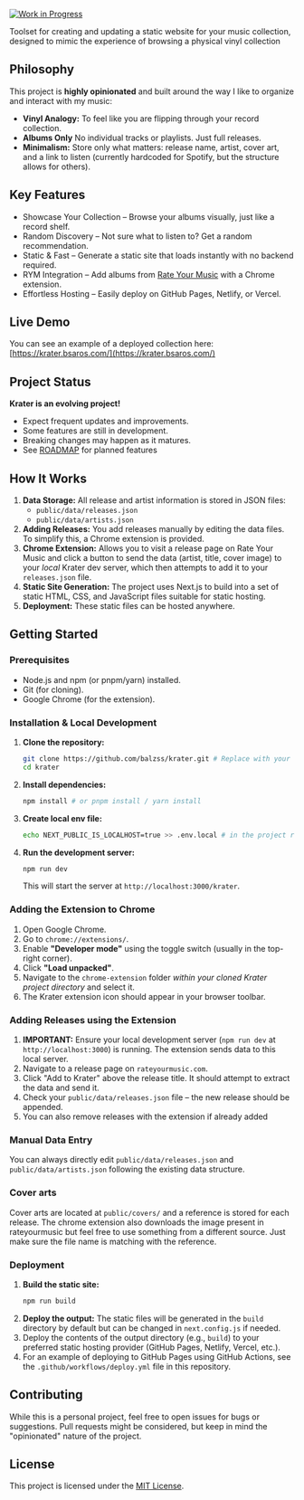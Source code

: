 [![Work in Progress](https://img.shields.io/badge/status-work%20in%20progress-yellow.svg)](ROADMAP.md)

Toolset for creating and updating a static website for your music collection, designed to mimic the experience of browsing a physical vinyl collection

## Philosophy

This project is **highly opinionated** and built around the way I like to organize and interact with my music:

- **Vinyl Analogy:** To feel like you are flipping through your record collection.
- **Albums Only** No individual tracks or playlists. Just full releases.
- **Minimalism:** Store only what matters: release name, artist, cover art, and a link to listen (currently hardcoded for Spotify, but the structure allows for others).

## Key Features

- Showcase Your Collection – Browse your albums visually, just like a record shelf.
- Random Discovery – Not sure what to listen to? Get a random recommendation.
- Static & Fast – Generate a static site that loads instantly with no backend required.
- RYM Integration – Add albums from [Rate Your Music](https://rateyourmusic.com/) with a Chrome extension.
- Effortless Hosting – Easily deploy on GitHub Pages, Netlify, or Vercel.

## Live Demo

You can see an example of a deployed collection here: [https://krater.bsaros.com/](https://krater.bsaros.com/)

## Project Status

**Krater is an evolving project!**

- Expect frequent updates and improvements.
- Some features are still in development.
- Breaking changes may happen as it matures.
- See [ROADMAP](ROADMAP.md) for planned features

## How It Works

1.  **Data Storage:** All release and artist information is stored in JSON files:
    * `public/data/releases.json`
    * `public/data/artists.json`
2.  **Adding Releases:** You add releases manually by editing the data files. To simplify this, a Chrome extension is provided.
3.  **Chrome Extension:** Allows you to visit a release page on Rate Your Music and click a button to send the data (artist, title, cover image) to your *local* Krater dev server, which then attempts to add it to your `releases.json` file.
4.  **Static Site Generation:** The project uses Next.js to build into a set of static HTML, CSS, and JavaScript files suitable for static hosting.
5.  **Deployment:** These static files can be hosted anywhere.

## Getting Started

### Prerequisites

* Node.js and npm (or pnpm/yarn) installed.
* Git (for cloning).
* Google Chrome (for the extension).

### Installation & Local Development

1.  **Clone the repository:**
    ```bash
    git clone https://github.com/balzss/krater.git # Replace with your repo URL if you fork it
    cd krater
    ```
2.  **Install dependencies:**
    ```bash
    npm install # or pnpm install / yarn install
    ```
3.  **Create local env file:**
    ```bash
    echo NEXT_PUBLIC_IS_LOCALHOST=true >> .env.local # in the project root
    ```
4.  **Run the development server:**
    ```bash
    npm run dev
    ```
    This will start the server at `http://localhost:3000/krater`.

### Adding the Extension to Chrome

1.  Open Google Chrome.
2.  Go to `chrome://extensions/`.
3.  Enable **"Developer mode"** using the toggle switch (usually in the top-right corner).
4.  Click **"Load unpacked"**.
5.  Navigate to the `chrome-extension` folder *within your cloned Krater project directory* and select it.
6.  The Krater extension icon should appear in your browser toolbar.

### Adding Releases using the Extension

1.  **IMPORTANT:** Ensure your local development server (`npm run dev` at `http://localhost:3000`) is running. The extension sends data to this local server.
2.  Navigate to a release page on `rateyourmusic.com`.
3.  Click "Add to Krater" above the release title. It should attempt to extract the data and send it.
4.  Check your `public/data/releases.json` file – the new release should be appended.
5.  You can also remove releases with the extension if already added

### Manual Data Entry

You can always directly edit `public/data/releases.json` and `public/data/artists.json` following the existing data structure.

### Cover arts

Cover arts are located at `public/covers/` and a reference is stored for each release. The chrome extension also downloads the image present in rateyourmusic but feel free to use something from a different source. Just make sure the file name is matching with the reference.

### Deployment

1.  **Build the static site:**
    ```bash
    npm run build
    ```
2.  **Deploy the output:** The static files will be generated in the `build` directory by default but can be changed in `next.config.js` if needed.
3.  Deploy the contents of the output directory (e.g., `build`) to your preferred static hosting provider (GitHub Pages, Netlify, Vercel, etc.).
4.  For an example of deploying to GitHub Pages using GitHub Actions, see the `.github/workflows/deploy.yml` file in this repository.

## Contributing

While this is a personal project, feel free to open issues for bugs or suggestions. Pull requests might be considered, but keep in mind the "opinionated" nature of the project.

## License

This project is licensed under the [MIT License](LICENSE).
